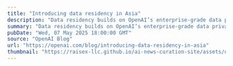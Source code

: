 ```yaml
---
title: "Introducing data residency in Asia"
description: "Data residency builds on OpenAI’s enterprise-grade data privacy, security, and compliance programs supporting customers worldwide."
summary: "Data residency builds on OpenAI’s enterprise-grade data privacy, security, and compliance programs supporting customers worldwide."
pubDate: "Wed, 07 May 2025 18:00:00 GMT"
source: "OpenAI Blog"
url: "https://openai.com/blog/introducing-data-residency-in-asia"
thumbnail: "https://raisex-llc.github.io/ai-news-curation-site/assets/openai_logo.png"
---
```


